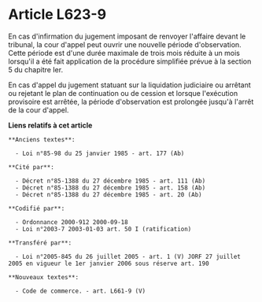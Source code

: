 # Article L623-9

En cas d'infirmation du jugement imposant de renvoyer l'affaire devant le tribunal, la cour d'appel peut ouvrir une nouvelle
période d'observation. Cette période est d'une durée maximale de trois mois réduite à un mois lorsqu'il a été fait
application de la procédure simplifiée prévue à la section 5 du chapitre Ier.

En cas d'appel du jugement statuant sur la liquidation judiciaire ou arrêtant ou rejetant le plan de continuation ou de
cession et lorsque l'exécution provisoire est arrêtée, la période d'observation est prolongée jusqu'à l'arrêt de la cour
d'appel.

**Liens relatifs à cet article**

	**Anciens textes**:

	  - Loi n°85-98 du 25 janvier 1985 - art. 177 (Ab)

	**Cité par**:

	  - Décret n°85-1388 du 27 décembre 1985 - art. 111 (Ab)
	  - Décret n°85-1388 du 27 décembre 1985 - art. 158 (Ab)
	  - Décret n°85-1388 du 27 décembre 1985 - art. 20 (Ab)

	**Codifié par**:

	  - Ordonnance 2000-912 2000-09-18
	  - Loi n°2003-7 2003-01-03 art. 50 I (ratification)

	**Transféré par**:

	  - Loi n°2005-845 du 26 juillet 2005 - art. 1 (V) JORF 27 juillet 2005 en vigueur le 1er janvier 2006 sous réserve art. 190

	**Nouveaux textes**:

	  - Code de commerce. - art. L661-9 (V)
